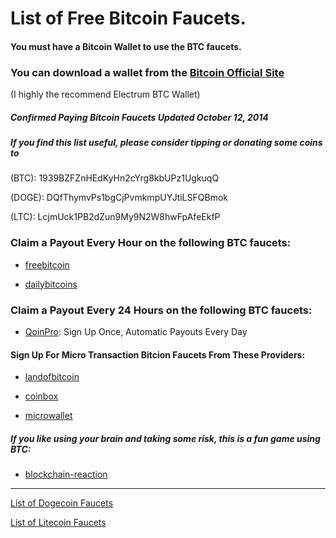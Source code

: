 # List of Free Bitcoin Faucets.

#### You must have a Bitcoin Wallet to use the BTC faucets.
### You can download a wallet from the [Bitcoin Official Site](https://bitcoin.org/)

(I highly the recommend Electrum BTC Wallet)

##### Confirmed Paying Bitcoin Faucets Updated October 12, 2014
##### If you find this list useful, please consider tipping or donating some coins to
(BTC):
1939BZFZnHEdKyHn2cYrg8kbUPz1UgkuqQ

(DOGE):
DQfThymvPs1bgCjPvmkmpUYJtiLSFQBmok

(LTC):
LcjmUck1PB2dZun9My9N2W8hwFpAfeEkfP


### Claim a Payout Every Hour on the following BTC faucets:

- [freebitcoin](http://freebitco.in/?r=368365)

- [dailybitcoins](http://dailybitcoins.org/index.php)
 

### Claim a Payout Every 24 Hours on the following BTC faucets:

- [QoinPro](https://qoinpro.com/ff7df3e8e99187302db89a63da19a46f): Sign Up Once, Automatic Payouts Every Day


#### Sign Up For Micro Transaction Bitcion Faucets From These Providers:

- [landofbitcoin](https://www.landofbitcoin.com/?r=8l8HoZp3t2A2fNlk)

- [coinbox](http://www.coinbox.me/)

- [microwallet](https://www.microwallet.org/)

##### If you like using your brain and taking some risk, this is a fun game using BTC:

- [blockchain-reaction](http://blockchain-reaction.com/?ref=2823)

----


[List of Dogecoin Faucets](http://cohibaa.github.io/dogecoin-faucet-list)

[List of Litecoin Faucets](http://cohibaa.github.io/litecoin-faucet-list)














